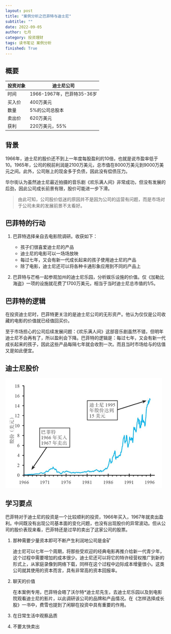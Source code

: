 ```yaml
---
layout: post
title: "案例分析之巴菲特与迪士尼"
subtitle: ""
date: 2022-09-05
author: 七月
category: 投资理财
tags: 读书笔记 案例分析
finished: True
---
```


## 概要

| 投资对象 | 迪士尼公司                 |
| -------- | -------------------------- |
| 时间     | 1966-1967年，巴菲特35-36岁 |
| 买入价   | 400万美元                  |
| 数量     | 5%的公司总股本             |
| 卖出价   | 620万美元                  |
| 获利     | 220万美元，55%             |

## 背景

1966年，迪士尼的股价还不到上一年度每股盈利的10倍，也就是说市盈率低于10。1965年，公司的税前利润是2100万美元，总市值在8000万美元到9000万美元之间。此外，公司账上的现金多于负债，因此没有偿债压力。

华尔街认为虽然迪士尼最近拍摄的音乐剧《欢乐满人间》非常成功，但没有发展的后劲，因此公司成长前景有限，股价可能进一步下滑。

> 由此可知，公司股价低迷的原因并不是因为公司的运营有问题，而是市场对于公司未来的发展前景不太看好。

## 巴菲特的行动

1. 巴菲特选择亲自去电影院调研。收获如下：
   * 孩子们很喜爱迪士尼的产品
   * 迪士尼的电影可以一场场放映
   * 每过七年，又会有新一代成长起来的孩子使用迪士尼的产品
   * 除了电影，迪士尼还可以将各种卡通形象应用到不同的产品上

2. 巴菲特与芒格一起参观加州的迪士尼乐园，分析娱乐设施的价值。仅《加勒比海盗》一项的设施就花费了1700万美元，相当于当时迪士尼总市值的1/5。

## 巴菲特的逻辑

在投资迪士尼时，巴菲特更关注的是迪士尼公司的无形资产。他认为仅仅是公司收藏的电影的价值就已经值回买价。

至于市场担心的公司后续发展问题：《欢乐满人间》这部音乐剧虽然不错，但明年迪士尼不会再有了，所以盈利会下降。巴菲特的逻辑是：每过七年，又会有新一代成长起来的孩子，因此这些产品每隔七年就会收割一次。而且当时市场给与的估值 又是如此便宜。 

## 迪士尼股价                                                                        

![image-20220905092643166](/img/image-20220905092643166.png)

## 学习要点

巴菲特对于迪士尼的投资是一个比较顺利的投资，1966年买入，1967年就卖出盈利。中间既没有出现公司基本面的变化问题，也没有出现股价的异常波动。但从公司的股价表现来看，巴菲特还是过早的卖出了这家公司的股票。

1. 那种需要少量资本即可不断产生利润地公司是金矿

   迪士尼可以七年一个周期，将那些受欢迎的经典电影再推介给新一代青少年，这个过程中需要增加的成本很少。迪士尼还可以将它的特许经营权推广到新的形式上，从家庭录像到网络下载，同样在这个过程中边际成本增量很小。这类公司就其使用的资本而言，具有非常高的资本回报率。

2. 聊天的价值

   在本案例专用，巴菲特会晤了沃尔特*迪士尼先生，去迪士尼乐园以及到电影院观看迪士尼的影片，以此调研该公司的品牌和产品情况。在《怎样选择成长股》一书中，费雪也提到了闲聊在投资中具有重要的作用。

3. 在日常生活中观察品质

4. 不要太快卖出

